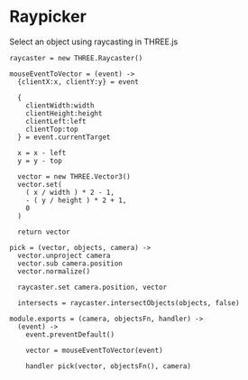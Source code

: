 Raypicker
=========

Select an object using raycasting in THREE.js

    raycaster = new THREE.Raycaster()

    mouseEventToVector = (event) ->
      {clientX:x, clientY:y} = event

      {
        clientWidth:width
        clientHeight:height
        clientLeft:left
        clientTop:top
      } = event.currentTarget

      x = x - left
      y = y - top

      vector = new THREE.Vector3()
      vector.set( 
        ( x / width ) * 2 - 1, 
        - ( y / height ) * 2 + 1, 
        0
      )

      return vector

    pick = (vector, objects, camera) ->
      vector.unproject camera
      vector.sub camera.position
      vector.normalize()

      raycaster.set camera.position, vector

      intersects = raycaster.intersectObjects(objects, false)

    module.exports = (camera, objectsFn, handler) ->
      (event) ->
        event.preventDefault()

        vector = mouseEventToVector(event)

        handler pick(vector, objectsFn(), camera)
